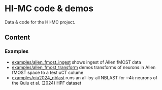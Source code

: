 # HI-MC code & demos
Data & code for the HI-MC project.

## Content

### Examples

- [examples/allen_fmost_ingest](https://github.com/flyconnectome/hi-mc/blob/main/examples/allen_fmost_ingest.ipynb) shows ingest of Allen fMOST data
- [examples/allen_fmost_transform](https://github.com/flyconnectome/hi-mc/blob/main/examples/allen_fmost_transform.ipynb) demos transforms of neurons in Allen fMOST space to a test uCT colume
- [examples/qiu2024_nblast](https://github.com/flyconnectome/hi-mc/blob/main/examples/qiu2024_nblast.ipynb) runs an all-by-all NBLAST for ~4k neurons of the Quiu et al. (2024) HPF dataset